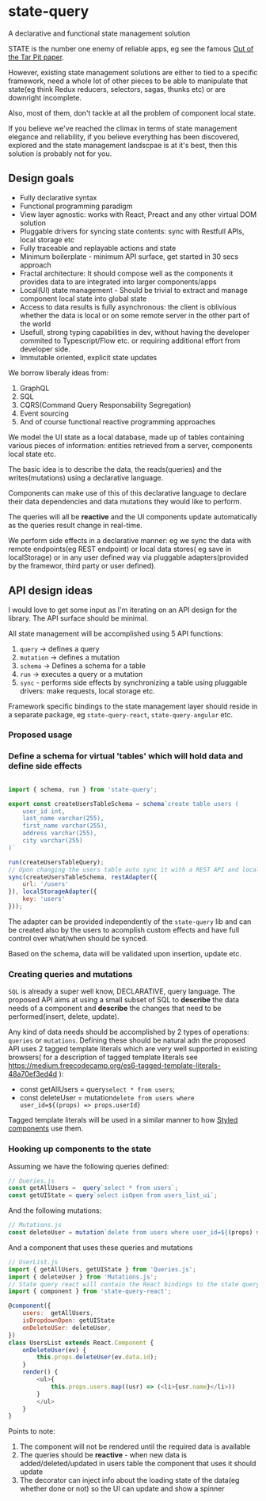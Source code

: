 # state-query
A declarative and functional state management solution

STATE is the number one enemy of reliable apps, eg see the famous [Out of the Tar Pit paper](http://curtclifton.net/papers/MoseleyMarks06a.pdf). 

However, existing state management solutions are either to tied to a specific framework, need a whole lot of other pieces to be able
to manipulate that state(eg think Redux reducers, selectors, sagas, thunks etc) or are downright incomplete.

Also, most of them, don't tackle at all the problem of component local state.

If you believe we've reached the climax in terms of state management elegance and reliability, if you believe everything has been discovered, explored and the state management landscpae is at it's best, then this solution is probably not for you.


## Design goals

* Fully declarative syntax
* Functional programming paradigm
* View layer agnostic: works with React, Preact and any other virtual DOM solution
* Pluggable drivers for syncing state contents: sync with Restfull APIs, local storage etc
* Fully traceable and replayable actions and state
* Minimum boilerplate - minimum API surface, get started in 30 secs approach
* Fractal architecture: It should compose well as the components it provides data to are integrated into larger components/apps
* Local(UI) state management - Should be trivial to extract and manage component local state into global state
* Access to data results is fully asynchronous: the client is oblivious whether the data is local or on some remote server in the other part of the world
* Usefull, strong typing capabilities in dev, without having the developer commited to Typescript/Flow etc. or requiring additional effort from developer side.
* Immutable oriented, explicit state updates

We borrow liberaly ideas from:

1. GraphQL
2. SQL
3. CQRS(Command Query Responsability Segregation)
4. Event sourcing
5. And of course functional reactive programming approaches

We model the UI state as a local database, made up of tables containing various pieces of information: entities retrieved from a server, components local state etc.

The basic idea is to describe the data, the reads(queries) and the writes(mutations) using a declarative language.

Components can make use of this of this declarative language to declare their data dependencies and data mutations they would like to perform.

The queries will all be **reactive** and the UI components update automatically as the queries result change in real-time.

We perform side effects in a declarative manner: eg we sync the data with remote endpoints(eg REST endpoint) or local data stores( eg save in localStorage) or in any user defined way via pluggable adapters(provided by the framewor, third party or user defined).

## API design ideas

I would love to get some input as I'm iterating on an API design for the library.
The API surface should be minimal.

All state management will be accomplished using 5 API functions:

1. `query` -> defines a query
2. `mutation` -> defines a mutation
3. `schema` -> Defines a schema for a table
3. `run` -> executes a query or a mutation
4. `sync` - performs side effects by synchronizing a table using pluggable drivers: make requests, local storage etc.

Framework specific bindings to the state management layer should reside in a separate package, eg `state-query-react`, `state-query-angular` etc.


### Proposed usage

### Define a schema for virtual 'tables' which will hold data and define side effects
```js

import { schema, run } from 'state-query';

export const createUsersTableSchema = schema`create table users (
    user_id int,
    last_name varchar(255),
    first_name varchar(255),
    address varchar(255),
    city varchar(255) 
)`

run(createUsersTableQuery);
// Upon changing the users table auto sync it with a REST API and local stoage
sync(createUsersTableSchema, restAdapter({
    url: '/users'
}), localStorageAdapter({
    key: 'users'
}));

```

The adapter can be provided independently of the `state-query` lib and can be created also by the users to acomplish custom effects and have
full control over what/when should be synced.

Based on the schema, data will be validated upon insertion, update etc.

### Creating queries and mutations

`SQL` is already a super well know, DECLARATIVE, query language. The proposed API aims at using a small subset of SQL
to **describe** the data needs of a component and **describe** the changes that need to be performed(insert, delete, update).

Any kind of data needs should be accomplished by 2 types of operations: `queries` or `mutations`.
Defining these should be natural adn the proposed API uses 2 tagged template literals which are very well supported in existing browsers( for a description of tagged template literals see
https://medium.freecodecamp.org/es6-tagged-template-literals-48a70ef3ed4d ):

* const getAllUsers = query`select * from users`;
* const deleteUser = mutation`delete from users where user_id=${(props) => props.userId}`

Tagged template literals will be used in a similar manner to how [Styled components](https://www.styled-components.com/) use them.

### Hooking up components to the state

Assuming we have the following queries defined:

```js
// Queries.js
const getAllUsers =  query`select * from users`;
const getUIState = query`select isOpen from users_list_ui`;
```
And the following mutations:

```js
// Mutations.js
const deleteUser = mutation`delete from users where user_id=${(props) => props.userId}`
```

And a component that uses these queries and mutations
```js
// UserList.js
import { getAllUsers, getUIState } from 'Queries.js';
import { deleteUser } from 'Mutations.js';
// State query react will contain the React bindings to the state query library
import { component } from 'state-query-react';

@component({
    users:  getAllUsers,
    isDropdownOpen: getUIState
    onDeleteUSer: deleteUser,
})
class UsersList extends React.Component {
    onDeleteUser(ev) {
        this.props.deleteUser(ev.data.id);
    }
    render() {
        <ul>{
            this.props.users.map((usr) => (<li>{usr.name}</li>))
        }
        </ul>
    }
}
```

Points to note:

1. The component will not be rendered until the required data is available
2. The queries should be **reactive** - when new data is added/deleted/updated in users table the component that uses it should update
3. The decorator can inject info about the loading state of the data(eg whether done or not) so the UI can update and show a spinner